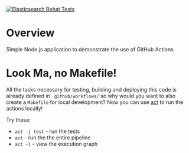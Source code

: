 [![Elasticsearch Behat Tests](https://github.com/Laabe/github-actions/actions/workflows/ci.yml/badge.svg?branch=develop&event=pull_request)](https://github.com/Laabe/github-actions/actions/workflows/ci.yml)

# Overview
Simple Node.js application to demonstrate the use of GitHub Actions

# Look Ma, no Makefile!
All the tasks necessary for testing, building and deploying this code is already defined in `.github/workflows/` so why would you want to also create a `Makefile` for local development?  Now you can use [act](https://github.com/nektos/act) to run the actions locally!

Try these:

* `act -j test` - run the tests
* `act` - run the the entire pipeline
* `act -l` - view the execution graph

